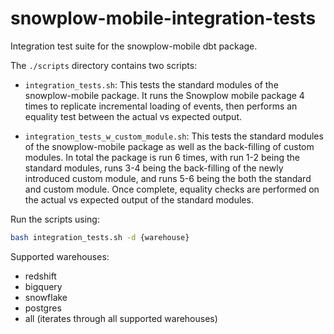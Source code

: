 # snowplow-mobile-integration-tests

Integration test suite for the snowplow-mobile dbt package.

The `./scripts` directory contains two scripts:

- `integration_tests.sh`: This tests the standard modules of the snowplow-mobile package. It runs the Snowplow mobile package 4 times to replicate incremental loading of events, then performs an equality test between the actual vs expected output.

- `integration_tests_w_custom_module.sh`: This tests the standard modules of the snowplow-mobile package as well as the back-filling of custom modules. In total the package is run 6 times, with run 1-2 being the standard modules, runs 3-4 being the back-filling of the newly introduced custom module, and runs 5-6 being the both the standard and custom module. Once complete, equality checks are performed on the actual vs expected output of the standard modules.

Run the scripts using:

```bash
bash integration_tests.sh -d {warehouse}
```

Supported warehouses:

- redshift
- bigquery
- snowflake
- postgres
- all (iterates through all supported warehouses)
